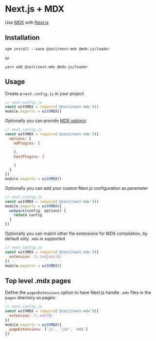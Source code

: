 # Next.js + MDX

Use [MDX](https://github.com/mdx-js/mdx) with [Next.js](https://github.com/zeit/next.js)

## Installation

```
npm install --save @zeit/next-mdx @mdx-js/loader
```

or

```
yarn add @zeit/next-mdx @mdx-js/loader
```

## Usage

Create a `next.config.js` in your project

```js
// next.config.js
const withMDX = require('@zeit/next-mdx')()
module.exports = withMDX()
```

Optionally you can provide [MDX options](https://github.com/mdx-js/mdx#options):

```js
// next.config.js
const withMDX = require('@zeit/next-mdx')({
  options: {
    mdPlugins: [

    ],
    hastPlugins: [

    ]
  }
})
module.exports = withMDX()
```

Optionally you can add your custom Next.js configuration as parameter

```js
// next.config.js
const withMDX = require('@zeit/next-mdx')()
module.exports = withMDX({
  webpack(config, options) {
    return config
  }
})
```

Optionally you can match other file extensions for MDX compilation, by default only `.mdx` is supported

```js
// next.config.js
const withMDX = require('@zeit/next-mdx')({
  extension: /\.(md|mdx)$/
})
module.exports = withMDX()
```

## Top level .mdx pages

Define the `pagesExtensions` option to have Next.js handle `.mdx` files in the `pages` directory as pages:

```js
// next.config.js
const withMDX = require('@zeit/next-mdx')({
  extension: /\.mdx?$/
})
module.exports = withMDX({
  pageExtensions: ['js', 'jsx', 'mdx']
})
```
